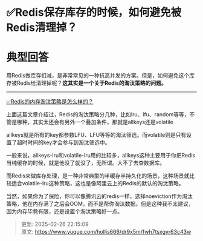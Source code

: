# ✅Redis保存库存的时候，如何避免被Redis清理掉？

# 典型回答


用Redis做库存扣减，是非常常见的一种抗高并发的方案。但是，如何避免这个库存被Redis给清理掉呢？**这其实是一个关于Redis的淘汰策略的问题。**

****

[✅Redis的内存淘汰策略是怎么样的？](https://www.yuque.com/hollis666/dr9x5m/xw99lcraocebx1mk)



上面这篇文章介绍过，Redis的淘汰策略分几种，比如lru、lfu、random等等，不管是哪种，其实太还会有另外一个叠加条件，那就是allkeys还是volatile



allkeys就是所有的key都参数LFU、LFU等等的淘汰筛选。而volatile则是只有设置了超时时间的key才会参与到淘汰筛选中。



一般来说，allkeys-lru和volatile-lru用的比较多，allkeys这种主要用于你把Redis当纯缓存的时候，就是他没了就没了，无所谓。大不了去查数据库。



而Redis来做库存处理，是一种非常典型的半缓存半持久化的场景，这种场景就比较适合volatile-lru这种策略，这也是像阿里云上的Redis的默认的淘汰策略。



当然，如果你为了保险，你可以像腾讯云的redis一样，选择noeviction作为淘汰策略，他在内存满了之后会OOM，而不是帮你淘汰数据。但是这种我不太建议，因为内存毕竟有限，还是设置个淘汰策略好一点。



> 更新: 2025-02-26 22:15:09  
> 原文: <https://www.yuque.com/hollis666/dr9x5m/fwh7tsxgyr63c43w>